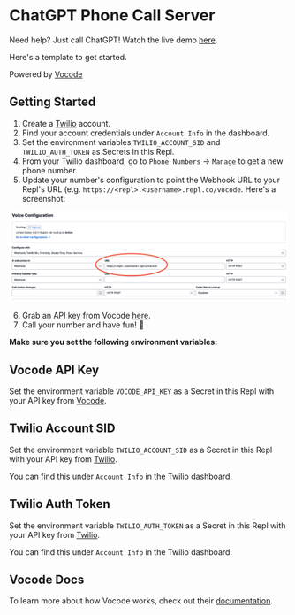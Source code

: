 # ChatGPT Phone Call Server

Need help? Just call ChatGPT! Watch the live demo [here](https://twitter.com/chillzaza_/status/1641255992045322240?s=20).

Here's a template to get started.

Powered by [Vocode](https://docs.vocode.dev/welcome)

## Getting Started

1. Create a [Twilio](https://www.twilio.com/) account.
2. Find your account credentials under `Account Info` in the dashboard.
3. Set the environment variables `TWILIO_ACCOUNT_SID` and `TWILIO_AUTH_TOKEN` as Secrets in this Repl.
4. From your Twilio dashboard, go to `Phone Numbers` -> `Manage` to get a new phone number.
5. Update your number's configuration to point the Webhook URL to your Repl's URL (e.g. `https://<repl>.<username>.repl.co/vocode`. Here's a screenshot:
   
![Add Repl URL](TwilioConfigScreenshot.png)

6. Grab an API key from Vocode [here](https://app.vocode.dev/).
7. Call your number and have fun! 🥳


**Make sure you set the following environment variables:**

## Vocode API Key

Set the environment variable `VOCODE_API_KEY` as a Secret in this Repl with your API key from [Vocode](https://app.vocode.dev/).

## Twilio Account SID

Set the environment variable `TWILIO_ACCOUNT_SID` as a Secret in this Repl with your API key from [Twilio]([https://app.vocode.dev/](https://www.twilio.com/try-twilio)).

You can find this under `Account Info` in the Twilio dashboard.

## Twilio Auth Token

Set the environment variable `TWILIO_AUTH_TOKEN` as a Secret in this Repl with your API key from [Twilio]([https://app.vocode.dev/](https://www.twilio.com/try-twilio)).

You can find this under `Account Info` in the Twilio dashboard.

## Vocode Docs

To learn more about how Vocode works, check out their [documentation](https://docs.vocode.dev/welcome).